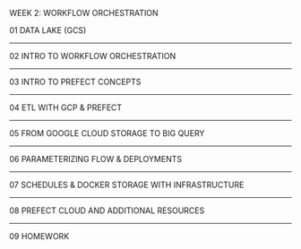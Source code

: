 WEEK 2: WORKFLOW ORCHESTRATION

01 DATA LAKE (GCS)

-------------------
02 INTRO TO WORKFLOW ORCHESTRATION

-------------------
03 INTRO TO PREFECT CONCEPTS

-------------------
04 ETL WITH GCP & PREFECT

-------------------
05 FROM GOOGLE CLOUD STORAGE TO BIG QUERY

-------------------
06 PARAMETERIZING FLOW & DEPLOYMENTS

-------------------
07 SCHEDULES & DOCKER STORAGE WITH INFRASTRUCTURE

-------------------
08 PREFECT CLOUD AND ADDITIONAL RESOURCES

-------------------
09 HOMEWORK

